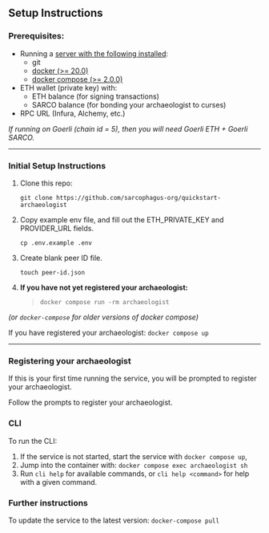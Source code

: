 ## Setup Instructions

### Prerequisites:
- Running a [server with the following installed](https://marketplace.digitalocean.com/apps/docker):
  - git
  - [docker (>= 20.0)](https://www.simplilearn.com/tutorials/docker-tutorial/how-to-install-docker-on-ubuntu)
  - [docker compose (>= 2.0.0)](https://docs.docker.com/compose/install/linux/#install-the-plugin-manually)
- ETH wallet (private key) with:
  - ETH balance (for signing transactions)
  - SARCO balance (for bonding your archaeologist to curses)
- RPC URL (Infura, Alchemy, etc.)

_If running on Goerli (chain id = 5), then you will need Goerli ETH + Goerli SARCO._

---

### Initial Setup Instructions

1. Clone this repo:

   `git clone https://github.com/sarcophagus-org/quickstart-archaeologist`


2. Copy example env file, and fill out the ETH_PRIVATE_KEY and PROVIDER_URL fields.

   `cp .env.example .env`


3. Create blank peer ID file.

   `touch peer-id.json`


4. **If you have not yet registered your archaeologist:**
   > `docker compose run -rm archaeologist`  
   
_(or `docker-compose` for older versions of docker compose)_
   
   If you have registered your archaeologist:
   `docker compose up`

---

### Registering your archaeologist
If this is your first time running the service, you will be prompted to register your archaeologist.

Follow the prompts to register your archaeologist.

### CLI
To run the CLI: 
1. If the service is not started, start the service with `docker compose up`,
2. Jump into the container with: `docker compose exec archaeologist sh`
3. Run `cli help` for available commands, or `cli help <command>` for help with a given command.

### Further instructions
To update the service to the latest version:
`docker-compose pull`
